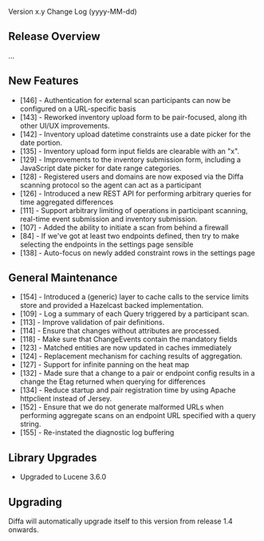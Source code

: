  Version x.y Change Log (yyyy-MM-dd)

## Release Overview

...

## New Features

* [146] - Authentication for external scan participants can now be configured on a URL-specific basis
* [143] - Reworked inventory upload form to be pair-focused, along ith other UI/UX improvements.
* [142] - Inventory upload datetime constraints use a date picker for the date portion.
* [135] - Inventory upload form input fields are clearable with an "x".
* [129] - Improvements to the inventory submission form, including a JavaScript date picker for date range categories.
* [128] - Registered users and domains are now exposed via the Diffa scanning protocol so the agent can act as a participant
* [126] - Introduced a new REST API for performing arbitrary queries for time aggregated differences
* [111] - Support arbitrary limiting of operations in participant scanning, real-time event submission and inventory submission.
* [107] - Added the ability to initiate a scan from behind a firewall
* [84]  - If we've got at least two endpoints defined, then try to make selecting the endpoints in the settings page sensible
* [138] - Auto-focus on newly added constraint rows in the settings page 

## General Maintenance

* [154] - Introduced a (generic) layer to cache calls to the service limits store and provided a Hazelcast backed implementation.
* [109] - Log a summary of each Query triggered by a participant scan.
* [113] - Improve validation of pair definitions.
* [114] - Ensure that changes without attributes are processed.
* [118] - Make sure that ChangeEvents contain the mandatory fields
* [123] - Matched entities are now updated in caches immediately
* [124] - Replacement mechanism for caching results of aggregation.
* [127] - Support for infinite panning on the heat map
* [132] - Made sure that a change to a pair or endpoint config results in a change the Etag returned when querying for differences
* [134] - Reduce startup and pair registration time by using Apache httpclient instead of Jersey.
* [152] - Ensure that we do not generate malformed URLs when performing aggregate scans on an endpoint URL specified with a query string.
* [155] - Re-instated the diagnostic log buffering

## Library Upgrades

* Upgraded to Lucene 3.6.0

## Upgrading

Diffa will automatically upgrade itself to this version from release 1.4 onwards.
